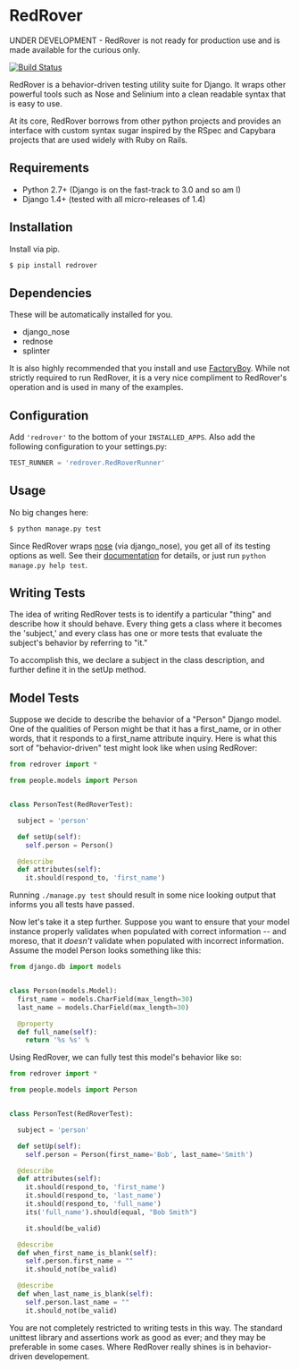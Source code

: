 RedRover
========

UNDER DEVELOPMENT - RedRover is not ready for production use and is
made available for the curious only.

[![Build Status](https://travis-ci.org/dustinfarris/redrover.png?branch=master)](https://travis-ci.org/dustinfarris/redrover)

RedRover is a behavior-driven testing utility suite for Django.  It
wraps other powerful tools such as Nose and Selinium into a clean
readable syntax that is easy to use.

At its core, RedRover borrows from other python projects and provides
an interface with custom syntax sugar inspired by the RSpec and Capybara
projects that are used widely with Ruby on Rails.

Requirements
------------
* Python 2.7+ (Django is on the fast-track to 3.0 and so am I)
* Django 1.4+ (tested with all micro-releases of 1.4)

Installation
------------
Install via pip.

```sh
$ pip install redrover
```

Dependencies
------------
These will be automatically installed for you.

* django_nose
* rednose
* splinter

It is also highly recommended that you install and use [FactoryBoy][1].
While not strictly required to run RedRover, it is a very nice
compliment to RedRover's operation and is used in many of the examples.

Configuration
-------------
Add ``'redrover'`` to the bottom of your ``INSTALLED_APPS``.  Also add
the following configuration to your settings.py:

```python
TEST_RUNNER = 'redrover.RedRoverRunner'
```

Usage
-----
No big changes here:

```sh
$ python manage.py test
```

Since RedRover wraps [nose][2] (via django_nose), you get all of its
testing options as well.  See their [documentation][3]  for details, or
just run ``python manage.py help test``.

Writing Tests
-------------
The idea of writing RedRover tests is to identify a particular "thing"
and describe how it should behave.  Every thing gets a class where it
becomes the 'subject,' and every class has one or more tests that
evaluate the subject's behavior by referring to "it."

To accomplish this, we declare a subject in the class description, and
further define it in the setUp method.

Model Tests
-----------

Suppose we decide to describe the behavior of a "Person" Django model.
One of the qualities of Person might be that it has a first_name, or in
other words, that it responds to a first_name attribute inquiry.  Here
is what this sort of "behavior-driven" test might look like when using
RedRover:

```python
from redrover import *

from people.models import Person


class PersonTest(RedRoverTest):

  subject = 'person'

  def setUp(self):
    self.person = Person()

  @describe
  def attributes(self):
    it.should(respond_to, 'first_name')

```

Running ``./manage.py test`` should result in some nice looking output
that informs you all tests have passed.

Now let's take it a step further.  Suppose you want to ensure that your
model instance properly validates when populated with correct
information -- and moreso, that it *doesn't* validate when populated
with incorrect information.   Assume the model Person looks something
like this:

```python
from django.db import models


class Person(models.Model):
  first_name = models.CharField(max_length=30)
  last_name = models.CharField(max_length=30)

  @property
  def full_name(self):
    return '%s %s' %

```

Using RedRover, we can fully test this model's behavior like so:

```python
from redrover import *

from people.models import Person


class PersonTest(RedRoverTest):

  subject = 'person'

  def setUp(self):
    self.person = Person(first_name='Bob', last_name='Smith')

  @describe
  def attributes(self):
    it.should(respond_to, 'first_name')
    it.should(respond_to, 'last_name')
    it.should(respond_to, 'full_name')
    its('full_name').should(equal, "Bob Smith")

    it.should(be_valid)

  @describe
  def when_first_name_is_blank(self):
    self.person.first_name = ""
    it.should_not(be_valid)

  @describe
  def when_last_name_is_blank(self):
    self.person.last_name = ""
    it.should_not(be_valid)

```

You are not completely restricted to writing tests in this way.  The
standard unittest library and assertions work as good as ever; and
they may be preferable in some cases.  Where RedRover really shines
is in behavior-driven developement.

[1]: https://github.com/dnerdy/factory_boy
[2]: https://github.com/nose-devs/nose
[3]: https://nose.readthedocs.org/en/latest/